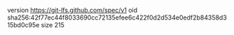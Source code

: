 version https://git-lfs.github.com/spec/v1
oid sha256:42f77ec44f8033690cc72135efee6c422f0d2d534e0edf2b84358d315bd0c95e
size 215
